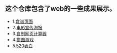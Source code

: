 ## 这个仓库包含了web的一些成果展示。

* 1.[食谱页面](https://github.com/YYPyyp/web_result/blob/master/web/recipe.png)
* 2.[电影宣传海报](https://github.com/YYPyyp/web_result/blob/master/web/generaloverview.png)
* 3.[自制网页计算器](https://github.com/YYPyyp/web_result/blob/master/web/calculator.png)
* 4.[拼图游戏](https://github.com/YYPyyp/web_result/blob/master/web/STARWAR.jpg)
* 5.[520表白](https://github.com/YYPyyp/web_result/blob/master/web/520_1.png)[](https://github.com/YYPyyp/web_result/blob/master/web/520_2.png)
